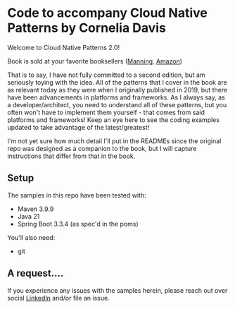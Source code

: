 # Code to accompany Cloud Native Patterns by Cornelia Davis

Welcome to Cloud Native Patterns 2.0!

Book is sold at your favorite booksellers ([Manning](https://www.manning.com/books/cloud-native-patterns), [Amazon](https://a.co/d/hXOjtJ3))

That is to say, I have not fully committed to a second edition, but am seriously toying with the idea. All of the patterns that I cover in the book are as relevant today as they were when I originally published in 2019, but there have been advancements in platforms and frameworks. As I always say, as a developer/architect, you need to understand all of these patterns, but you often won't have to implement them yourself - that comes from said platforms and frameworks! Keep an eye here to see the coding examples updated to take advantage of the latest/greatest!

I'm not yet sure how much detail I'll put in the READMEs since the original repo was designed as a companion to the book, but I will capture instructions that differ from that in the book.

## Setup

The samples in this repo have been tested with:

- Maven 3.9.9
- Java 21
- Spring Boot 3.3.4 (as spec'd in the poms)

You'll also need:

- git

## A request....

If you experience any issues with the samples herein, please reach out over social [LinkedIn](https://www.linkedin.com/in/corneliadavis/) and/or file an issue.